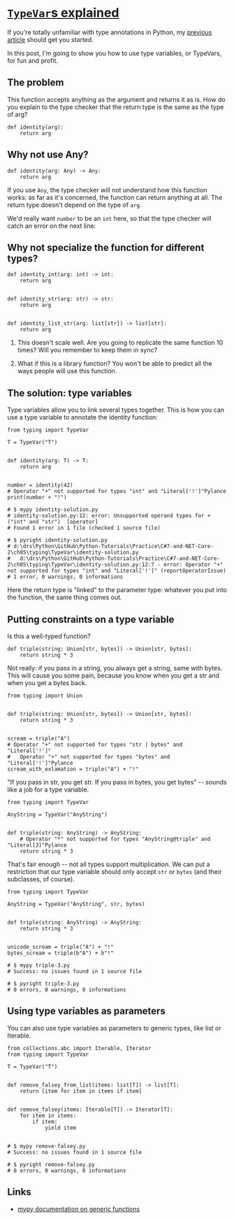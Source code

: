 # [`TypeVar`s explained](https://dev.to/decorator_factory/typevars-explained-hmo)

If you're totally unfamiliar with type annotations in Python, my [previous article](https://dev.to/decorator_factory/type-hints-in-python-tutorial-3pel) should get you started.

In this post, I'm going to show you how to use type variables, or TypeVars, for fun and profit.

## The problem

This function accepts anything as the argument and returns it as is. How do you explain to the type checker that the return type is the same as the type of arg?

```
def identity(arg):
    return arg
```

## Why not use Any?

```
def identity(arg: Any) -> Any:
    return arg
```

If you use `Any`, the type checker will not understand how this function works: as far as it's concerned, the function can return anything at all. The return type doesn't depend on the type of `arg`.

We'd really want `number` to be an `int` here, so that the type checker will catch an error on the next line:

## Why not specialize the function for different types?

```
def identity_int(arg: int) -> int:
    return arg


def identity_str(arg: str) -> str:
    return arg


def identity_list_str(arg: list[str]) -> list[str]:
    return arg
```

1.  This doesn't scale well. Are you going to replicate the same function 10 times? Will you remember to keep them in sync?

2.  What if this is a library function? You won't be able to predict all the ways people will use this function.

## The solution: type variables

Type variables allow you to link several types together. This is how you can use a type variable to annotate the identity function:

```
from typing import TypeVar

T = TypeVar("T")


def identity(arg: T) -> T:
    return arg


number = identity(42)
# Operator "+" not supported for types "int" and "Literal['!']"Pylance
print(number + "!")

# $ mypy identity-solution.py
# identity-solution.py:12: error: Unsupported operand types for + ("int" and "str")  [operator]
# Found 1 error in 1 file (checked 1 source file)

# $ pyright identity-solution.py
# d:\drs\Python\GitHub\Python-Tutorials\Practice\C#7-and-NET-Core-2\ch05\typing\TypeVar\identity-solution.py
#   d:\drs\Python\GitHub\Python-Tutorials\Practice\C#7-and-NET-Core-2\ch05\typing\TypeVar\identity-solution.py:12:7 - error: Operator "+" not supported for types "int" and "Literal['!']" (reportOperatorIssue)
# 1 error, 0 warnings, 0 informations
```

Here the return type is "linked" to the parameter type: whatever you put into the function, the same thing comes out.

## Putting constraints on a type variable

Is this a well-typed function?

```
def triple(string: Union[str, bytes]) -> Union[str, bytes]:
    return string * 3
```

Not really: if you pass in a string, you always get a string, same with bytes. This will cause you some pain, because you know when you get a str and when you get a bytes back.

```
from typing import Union


def triple(string: Union[str, bytes]) -> Union[str, bytes]:
    return string * 3


scream = triple("A")
# Operator "+" not supported for types "str | bytes" and "Literal['!']"
#   Operator "+" not supported for types "bytes" and "Literal['!']"Pylance
scream_with_exlamation = triple("A") + "!"
```

"If you pass in str, you get str. If you pass in bytes, you get bytes" -- sounds like a job for a type variable.

```
from typing import TypeVar

AnyString = TypeVar("AnyString")


def triple(string: AnyString) -> AnyString:
    # Operator "*" not supported for types "AnyString@triple" and "Literal[3]"Pylance
    return string * 3
```

That's fair enough -- not all types support multiplication. We can put a restriction that our type variable should only accept `str` or `bytes` (and their subclasses, of course).

```
from typing import TypeVar

AnyString = TypeVar("AnyString", str, bytes)


def triple(string: AnyString) -> AnyString:
    return string * 3


unicode_scream = triple("A") + "!"
bytes_scream = triple(b"A") + b"!"

# $ mypy triple-3.py
# Success: no issues found in 1 source file

# $ pyright triple-3.py
# 0 errors, 0 warnings, 0 informations
```

## Using type variables as parameters

You can also use type variables as parameters to generic types, like list or Iterable.

```
from collections.abc import Iterable, Iterator
from typing import TypeVar

T = TypeVar("T")


def remove_falsey_from_list(items: list[T]) -> list[T]:
    return [item for item in items if item]


def remove_falsey(items: Iterable[T]) -> Iterator[T]:
    for item in items:
        if item:
            yield item


# $ mypy remove-falsey.py
# Success: no issues found in 1 source file

# $ pyright remove-falsey.py
# 0 errors, 0 warnings, 0 informations
```

## Links

-   [mypy documentation on generic functions](https://mypy.readthedocs.io/en/stable/generics.html#generic-functions)
